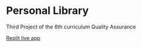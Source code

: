 # Personal Library

Third Project of the 6th curriculum Quality Assurance

[Replit live app](https://personal-library.teknician.repl.co/)
